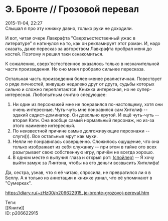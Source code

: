 Э. Бронте // Грозовой перевал
==============================

   
 2015-11-04, 22:27   
  Слышал я про эту книжку давно, только руки не доходили.   
   
 И вот, читая очерк Лавкрафта "Сверхъестественный ужас в литературе" я наткнулся на то, как он рекламирует этот роман. И, надо сказать, даже пересказ за авторством Лавкрафта пробрал меня до костей. Поэтому я решил таки ознакомиться.   
   
 К сожалению, сверх'естественное оказалось только в незначительной части произведения. Но оно меня пробрало сильнее пересказа.   
   
 Остальная часть произведения более-менее реалистичная. Повествует о ряде личностей, живущих недалеко друг от друга, судьбы которых сильно и сложно переплетаются. Книжка интересная, но не супер-интересная. Любопытным считаю следующее:   
   
 1) Ни один из персонажей мне не понравился по-настоящему, хотя они очень интересные. Чуть-чуть мне понравился сам Хитклиф -- эдакий садист-доминатор. Он довольно крутой. И ещё чуть-чуть -- вторая Кэти. Она вообще самый нормальный персонаж, но из-за этого наименее интересный.   
 2) По неизвестной причине самые долгоживующие персонажи -- слуги))). Все остальные мрут как мухи.   
 3) Нелли не понравилась совершенно. Сложилось ощущение, что она только изображает из себя служанку -- при этом в тайне ото всех разыгрывает свою собственную игру, причём не всегда хорошо.   
 4) В одном месте я выпучил глаза и открыл рот:  [(спойлер)](https://zHz00.diary.ru/p206622915.htm?index=1#linkmore206622915m1)    -- Я хочу выйти замуж за Линтона, чтобы на его деньги возвысить Хитклифа!     
   
 Да, сестра, узнав, что я её читаю, спросила, не превратился ли я в Беллу. А я только из аннотации к книжке узнал, что её упоминают в "Сумерках".   
    
 <https://diary.ru/~zHz00/p206622915_je-bronte-grozovoj-pereval.htm>   
   
 Теги:   
 [[Книги]]   
 ID: p206622915